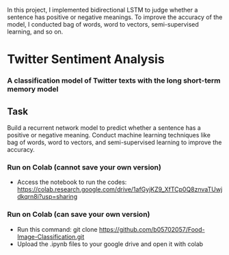 In this project, I implemented bidirectional LSTM to judge whether a sentence has positive or negative meanings. To improve the accuracy of the model, I conducted bag of words, word to vectors, semi-supervised learning, and so on. 

# Twitter Sentiment Analysis

### A classification model of Twitter texts with the long short-term memory model

## Task
Build a recurrent network model to predict whether a sentence has a positive or negative meaning.
Conduct machine learning techniques like bag of words, word to vectors, and semi-supervised learning to improve the accuracy.

### Run on Colab (cannot save your own version)
* Access the notebook to run the codes: https://colab.research.google.com/drive/1afGyjKZ9_XfTCp0Q8znvaTUwjdkqrn8i?usp=sharing

### Run on Colab (can save your own version)
* Run this command: git clone <https://github.com/b05702057/Food-Image-Classification.git>
* Upload the .ipynb files to your google drive and open it with colab
